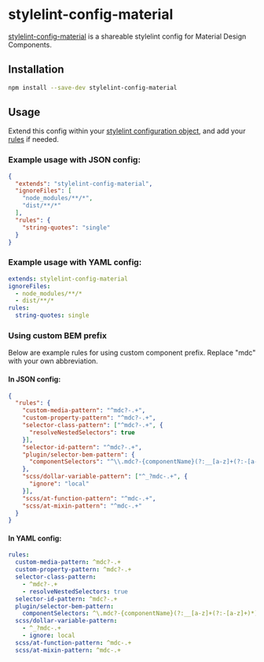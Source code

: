 # stylelint-config-material

[stylelint-config-material](https://github.com/webdenim/stylelint-config-material) is a shareable stylelint config for Material Design Components.

## Installation

```bash
npm install --save-dev stylelint-config-material
```

## Usage

Extend this config within your [stylelint configuration object](http://stylelint.io/user-guide/configuration/#extends),
and add your [rules](https://stylelint.io/user-guide/rules) if needed.

### Example usage with JSON config:

```json
{
  "extends": "stylelint-config-material",
  "ignoreFiles": [
    "node_modules/**/*",
    "dist/**/*"
  ],
  "rules": {
    "string-quotes": "single"
  }
}
```

### Example usage with YAML config:

```yaml
extends: stylelint-config-material
ignoreFiles:
  - node_modules/**/*
  - dist/**/*
rules:
  string-quotes: single
```

### Using custom BEM prefix

Below are example rules for using custom component prefix. Replace "mdc" with your own abbreviation.

#### In JSON config:

```json
{
  "rules": {
    "custom-media-pattern": "^mdc?-.+",
    "custom-property-pattern": "^mdc?-.+",
    "selector-class-pattern": ["^mdc?-.+", {
      "resolveNestedSelectors": true
    }],
    "selector-id-pattern": "^mdc?-.+",
    "plugin/selector-bem-pattern": {
      "componentSelectors": "^\\.mdc?-{componentName}(?:__[a-z]+(?:-[a-z]+)*)*(?:--[a-z]+(?:-[a-z]+)*)*(?:\\[.+\\])*$"
    },
    "scss/dollar-variable-pattern": ["^_?mdc-.+", {
      "ignore": "local"
    }],
    "scss/at-function-pattern": "^mdc-.+",
    "scss/at-mixin-pattern": "^mdc-.+"
  }
}
```

#### In YAML config:

```yaml
rules:
  custom-media-pattern: ^mdc?-.+
  custom-property-pattern: ^mdc?-.+
  selector-class-pattern:
    - ^mdc?-.+
    - resolveNestedSelectors: true
  selector-id-pattern: ^mdc?-.+
  plugin/selector-bem-pattern:
    componentSelectors: ^\.mdc?-{componentName}(?:__[a-z]+(?:-[a-z]+)*)*(?:--[a-z]+(?:-[a-z]+)*)*(?:\[.+\])*$
  scss/dollar-variable-pattern:
    - ^_?mdc-.+
    - ignore: local
  scss/at-function-pattern: ^mdc-.+
  scss/at-mixin-pattern: ^mdc-.+
```
